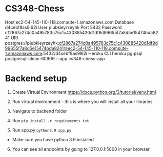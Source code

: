 # CS348-Chess
Host
ec2-54-145-110-118.compute-1.amazonaws.com
Database
d4cebf8as9l62i
User
piubkieyrzeyhk
Port
5432
Password
cf2867a274c0a495783c75c1c430885420d1df9d99655f7a8d5e15474bda8241
URI
postgres://piubkieyrzeyhk:cf2867a274c0a495783c75c1c430885420d1df9d99655f7a8d5e15474bda8241@ec2-54-145-110-118.compute-1.amazonaws.com:5432/d4cebf8as9l62i
Heroku CLI
heroku pg:psql postgresql-clean-60909 --app cs348-chess-app

# Backend setup
1. Create Virtual Environment https://docs.python.org/3/tutorial/venv.html

2. Run virtual environment - this is where you will install all your libraries
3. Navigate to backend folder
4. Run `pip install -r requirements.txt`
5. Run app.py `python3.9 app.py`
  - Make sure you have python 3.9 installed
6. You can see all endpoints by going to 127.0.0.1:5000 in your browser
